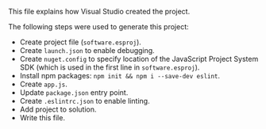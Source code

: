 This file explains how Visual Studio created the project.

The following steps were used to generate this project:
- Create project file (`software.esproj`).
- Create `launch.json` to enable debugging.
- Create `nuget.config` to specify location of the JavaScript Project System SDK (which is used in the first line in `software.esproj`).
- Install npm packages: `npm init && npm i --save-dev eslint`.
- Create `app.js`.
- Update `package.json` entry point.
- Create `.eslintrc.json` to enable linting.
- Add project to solution.
- Write this file.
